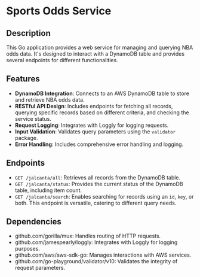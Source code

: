 # Sports Odds Service

## Description
This Go application provides a web service for managing and querying NBA odds data. It's designed to interact with a DynamoDB table and provides several endpoints for different functionalities.

## Features
- **DynamoDB Integration**: Connects to an AWS DynamoDB table to store and retrieve NBA odds data.
- **RESTful API Design**: Includes endpoints for fetching all records, querying specific records based on different criteria, and checking the service status.
- **Request Logging**: Integrates with Loggly for logging requests.
- **Input Validation**: Validates query parameters using the `validator` package.
- **Error Handling**: Includes comprehensive error handling and logging.

## Endpoints
- `GET /jalcanta/all`: Retrieves all records from the DynamoDB table.
- `GET /jalcanta/status`: Provides the current status of the DynamoDB table, including item count.
- `GET /jalcanta/search`: Enables searching for records using an `id`, `key`, or both. This endpoint is versatile, catering to different query needs.

## Dependencies
- github.com/gorilla/mux: Handles routing of HTTP requests.
- github.com/jamespearly/loggly: Integrates with Loggly for logging purposes.
- github.com/aws/aws-sdk-go: Manages interactions with AWS services.
- github.com/go-playground/validator/v10: Validates the integrity of request parameters.
